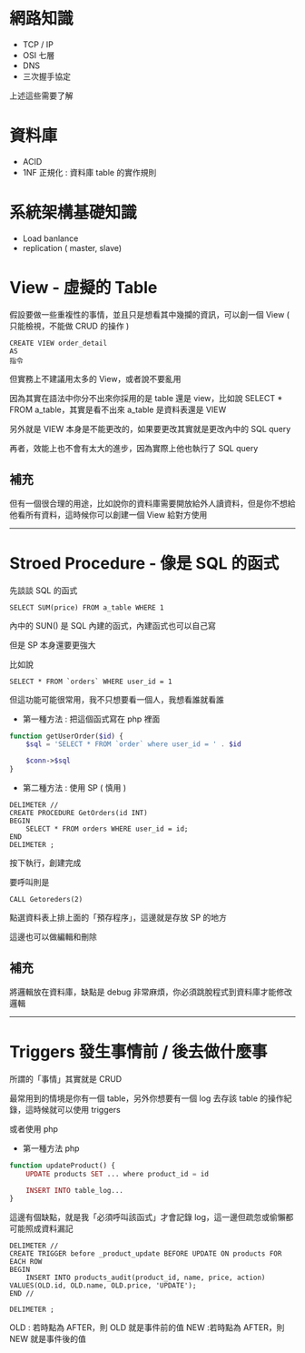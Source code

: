 # 網路知識

- TCP / IP 
- OSI 七層
- DNS
- 三次握手協定

上述這些需要了解

# 資料庫

- ACID
- 1NF 正規化 : 資料庫 table 的實作規則

# 系統架構基礎知識

- Load banlance
- replication ( master, slave)

# View - 虛擬的 Table

假設要做一些重複性的事情，並且只是想看其中幾攔的資訊，可以創一個 View ( 只能檢視，不能做 CRUD 的操作 )

```
CREATE VIEW order_detail 
AS
指令
```
但實務上不建議用太多的 View，或者說不要亂用

因為其實在語法中你分不出來你採用的是 table 還是 view，比如說 SELECT * FROM a_table，其實是看不出來 a_table 是資料表還是 VIEW

另外就是 VIEW 本身是不能更改的，如果要更改其實就是更改內中的 SQL query

再者，效能上也不會有太大的進步，因為實際上他也執行了 SQL query

## 補充

但有一個很合理的用途，比如說你的資料庫需要開放給外人讀資料，但是你不想給他看所有資料，這時候你可以創建一個 View 給對方使用

-------

# Stroed Procedure - 像是 SQL 的函式

先談談 SQL 的函式

```
SELECT SUM(price) FROM a_table WHERE 1
```

內中的 SUN() 是 SQL 內建的函式，內建函式也可以自己寫

但是 SP 本身還要更強大

比如說

```
SELECT * FROM `orders` WHERE user_id = 1
```

但這功能可能很常用，我不只想要看一個人，我想看誰就看誰

- 第一種方法 : 把這個函式寫在 php 裡面

```php
function getUserOrder($id) {
    $sql = 'SELECT * FROM `order` where user_id = ' . $id

    $conn->$sql
}
```
- 第二種方法 : 使用 SP ( 慎用 )

```
DELIMETER //
CREATE PROCEDURE GetOrders(id INT)
BEGIN
    SELECT * FROM orders WHERE user_id = id;
END
DELIMETER ; 
```

按下執行，創建完成

要呼叫則是

```
CALL Getoreders(2)
```
點選資料表上排上面的「預存程序」，這邊就是存放 SP 的地方

這邊也可以做編輯和刪除

## 補充

將邏輯放在資料庫，缺點是 debug 非常麻煩，你必須跳脫程式到資料庫才能修改邏輯

-------

# Triggers 發生事情前 / 後去做什麼事

所謂的「事情」其實就是 CRUD

最常用到的情境是你有一個 table，另外你想要有一個 log 去存該 table 的操作紀錄，這時候就可以使用 triggers

或者使用 php

- 第一種方法 php

```php
function updateProduct() {
    UPDATE products SET ... where product_id = id

    INSERT INTO table_log...
}
```

這邊有個缺點，就是我「必須呼叫該函式」才會記錄 log，這一邊但疏忽或偷懶都可能照成資料漏記

```
DELIMETER //
CREATE TRIGGER before _product_update BEFORE UPDATE ON products FOR EACH ROW
BEGIN
    INSERT INTO products_audit(product_id, name, price, action) VALUES(OLD.id, OLD.name, OLD.price, 'UPDATE');
END //

DELIMETER ;
```
OLD : 若時點為 AFTER，則 OLD 就是事件前的值 
NEW :若時點為 AFTER，則 NEW 就是事件後的值 








